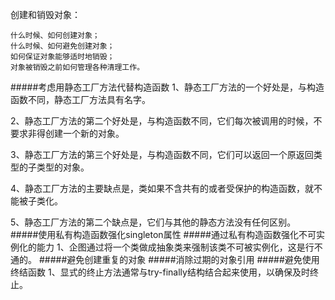 创建和销毁对象：
    
    什么时候、如何创建对象；
    什么时候、如何避免创建对象；
    如何保证对象能够适时地销毁；
    对象被销毁之前如何管理各种清理工作。
    
#####考虑用静态工厂方法代替构造函数
1、静态工厂方法的一个好处是，与构造函数不同，静态工厂方法具有名字。

2、静态工厂方法的第二个好处是，与构造函数不同，它们每次被调用的时候，不要求非得创建一个新的对象。

3、静态工厂方法的第三个好处是，与构造函数不同，它们可以返回一个原返回类型的子类型的对象。

4、静态工厂方法的主要缺点是，类如果不含共有的或者受保护的构造函数，就不能被子类化。

5、静态工厂方法的第二个缺点是，它们与其他的静态方法没有任何区别。
#####使用私有构造函数强化singleton属性
#####通过私有构造函数强化不可实例化的能力
1、企图通过将一个类做成抽象类来强制该类不可被实例化，这是行不通的。
#####避免创建重复的对象
#####消除过期的对象引用
#####避免使用终结函数
1、显式的终止方法通常与try-finally结构结合起来使用，以确保及时终止。



